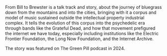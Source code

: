 From Bill to Brewster is a talk track and story, about the journey of bluegrass down from the mountains and into the cities, bringing with it a corpus and model of music sustained outside the intellectual property industrial complex.  It tells the evolution of this corpus into the psychedelic era through bands like the Grateful Dead, and how that movement prefigured the internet we have today, especially including institutions like the Electric Frontier Foundation, the Long Now Foundation, and the Internet Archive.

The story was featured on The Green Pill podcast in 2024.



